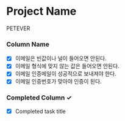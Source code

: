 # Project Name
PETEVER

### Column Name
- [x] 이메일은 빈값이나 널이 들어오면 안된다. 
- [x] 이메일 형식에 맞지 않는 값은 들어오면 안된다.
- [x] 이메일 인증메일이 성공적으로 보내져야 한다.
- [x] 이메일 인증번호가 맞아야 인증이 된다.

### Completed Column ✓
- [x] Completed task title  